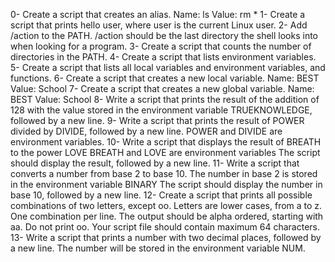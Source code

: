 0- Create a script that creates an alias.
Name: ls
Value: rm *
1- Create a script that prints hello user, where user is the current Linux user.
2- Add /action to the PATH. /action should be the last directory the shell looks into when looking for a program.
3- Create a script that counts the number of directories in the PATH.
4- Create a script that lists environment variables.
5- Create a script that lists all local variables and environment variables, and functions.
6- Create a script that creates a new local variable.
Name: BEST
Value: School
7- Create a script that creates a new global variable.
Name: BEST
Value: School
8- Write a script that prints the result of the addition of 128 with the value stored in the environment variable TRUEKNOWLEDGE, followed by a new line.
9- Write a script that prints the result of POWER divided by DIVIDE, followed by a new line.
POWER and DIVIDE are environment variables.
10- Write a script that displays the result of BREATH to the power LOVE
BREATH and LOVE are environment variables
The script should display the result, followed by a new line.
11- Write a script that converts a number from base 2 to base 10.
The number in base 2 is stored in the environment variable BINARY
The script should display the number in base 10, followed by a new line.
12- Create a script that prints all possible combinations of two letters, except oo.
Letters are lower cases, from a to z.
One combination per line.
The output should be alpha ordered, starting with aa.
Do not print oo.
Your script file should contain maximum 64 characters.
13- Write a script that prints a number with two decimal places, followed by a new line.
The number will be stored in the environment variable NUM.

